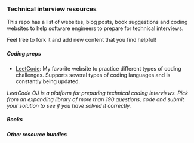 ### Technical interview resources
This repo has a list of websites, blog posts, book suggestions and coding websites to help software engineers to prepare for technical interviews.

Feel free to fork it and add new content that you find helpful!


##### Coding preps

- [LeetCode](https://leetcode.com/): My favorite website to practice different types of coding challenges. Supports several types of coding languages and is constantly being updated.

*LeetCode OJ is a platform for preparing technical coding interviews. Pick from an expanding library of more than 190 questions, code and submit your solution to see if you have solved it correctly.*

##### Books


##### Other resource bundles
